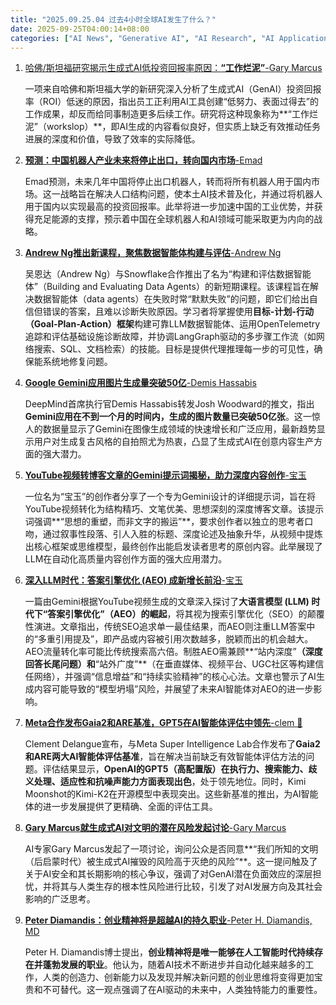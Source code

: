 ```yaml
---
title: "2025.09.25.04 过去4小时全球AI发生了什么？"
date: 2025-09-25T04:00:14+08:00
categories: ["AI News", "Generative AI", "AI Research", "AI Applications"]
---
```


1.  [哈佛/斯坦福研究揭示生成式AI低投资回报率原因：**“工作烂泥”**-Gary Marcus](https://x.com/GaryMarcus/status/1970925921965330712)

    一项来自哈佛和斯坦福大学的新研究深入分析了生成式AI（GenAI）投资回报率（ROI）低迷的原因，指出员工正利用AI工具创建“低努力、表面过得去”的工作成果，却反而给同事制造更多后续工作。研究将这种现象称为**“工作烂泥”（workslop）**，即AI生成的内容看似良好，但实质上缺乏有效推动任务进展的深度和价值，导致了效率的实际降低。

2.  [**预测：中国机器人产业未来将停止出口，转向国内市场**-Emad](https://x.com/EMostaque/status/1970922495860744700)

    Emad预测，未来几年中国将停止出口机器人，转而将所有机器人用于国内市场。这一战略旨在解决人口结构问题，使本土AI技术普及化，并通过将机器人用于国内以实现最高的投资回报率。此举将进一步加速中国的工业优势，并获得充足能源的支撑，预示着中国在全球机器人和AI领域可能采取更为内向的战略。

3.  [**Andrew Ng推出新课程，聚焦数据智能体构建与评估**-Andrew Ng](https://x.com/AndrewYNg/status/1970899944258375866)

    吴恩达（Andrew Ng）与Snowflake合作推出了名为“构建和评估数据智能体”（Building and Evaluating Data Agents）的新短期课程。该课程旨在解决数据智能体（data agents）在失败时常“默默失败”的问题，即它们给出自信但错误的答案，且难以诊断失败原因。学习者将掌握使用**目标-计划-行动（Goal-Plan-Action）框架**构建可靠LLM数据智能体、运用OpenTelemetry追踪和评估基础设施诊断故障，并协调LangGraph驱动的多步骤工作流（如网络搜索、SQL、文档检索）的技能。目标是提供代理推理每一步的可见性，确保能系统地修复问题。

4.  [**Google Gemini应用图片生成量突破50亿**-Demis Hassabis](https://x.com/demishassabis/status/1970898880771551329)

    DeepMind首席执行官Demis Hassabis转发Josh Woodward的推文，指出**Gemini应用在不到一个月的时间内，生成的图片数量已突破50亿张**。这一惊人的数据量显示了Gemini在图像生成领域的快速增长和广泛应用，最新趋势显示用户对生成复古风格的自拍照尤为热衷，凸显了生成式AI在创意内容生产方面的强大潜力。

5.  [**YouTube视频转博客文章的Gemini提示词揭秘，助力深度内容创作**-宝玉](https://x.com/dotey/status/1970897618923409845)

    一位名为“宝玉”的创作者分享了一个专为Gemini设计的详细提示词，旨在将YouTube视频转化为结构精巧、文笔优美、思想深刻的深度博客文章。该提示词强调**“思想的重塑，而非文字的搬运”**，要求创作者以独立的思考者口吻，通过叙事性段落、引人入胜的标题、深度论述及抽象升华，从视频中提炼出核心框架或思维模型，最终创作出能启发读者思考的原创内容。此举展现了LLM在自动化高质量内容创作方面的强大应用潜力。

6.  [**深入LLM时代：答案引擎优化 (AEO) 成新增长前沿**-宝玉](https://x.com/dotey/status/1970896306890494219)

    一篇由Gemini根据YouTube视频生成的文章深入探讨了**大语言模型 (LLM) 时代下“答案引擎优化”（AEO）的崛起**，将其视为搜索引擎优化（SEO）的颠覆性演进。文章指出，传统SEO追求单一最佳结果，而AEO则注重LLM答案中的“多重引用提及”，即产品或内容被引用次数越多，脱颖而出的机会越大。AEO流量转化率可能比传统搜索高六倍。制胜AEO需兼顾**“站内深度”**（深度回答长尾问题）和**“站外广度”**（在垂直媒体、视频平台、UGC社区等构建信任网络），并强调“信息增益”和“持续实验精神”的核心心法。文章也警示了AI生成内容可能导致的“模型坍塌”风险，并展望了未来AI智能体对AEO的进一步影响。

7.  [**Meta合作发布Gaia2和ARE基准，GPT5在AI智能体评估中领先**-clem 🤗](https://x.com/ClementDelangue/status/1970885829552705976)

    Clement Delangue宣布，与Meta Super Intelligence Lab合作发布了**Gaia2和ARE两大AI智能体评估基准**，旨在解决当前缺乏有效智能体评估方法的问题。评估结果显示，**OpenAI的GPT5（高配置版）在执行力、搜索能力、歧义处理、适应性和抗噪声能力方面表现出色**，处于领先地位。同时，Kimi Moonshot的Kimi-K2在开源模型中表现突出。这些新基准的推出，为AI智能体的进一步发展提供了更精确、全面的评估工具。

8.  [**Gary Marcus就生成式AI对文明的潜在风险发起讨论**-Gary Marcus](https://x.com/GaryMarcus/status/1970881960865341543)

    AI专家Gary Marcus发起了一项讨论，询问公众是否同意**“我们所知的文明（后启蒙时代）被生成式AI摧毁的风险高于灭绝的风险”**。这一提问触及了关于AI安全和其长期影响的核心争议，强调了对GenAI潜在负面效应的深层担忧，并将其与人类生存的根本性风险进行比较，引发了对AI发展方向及其社会影响的广泛思考。

9.  [**Peter Diamandis：创业精神将是超越AI的持久职业**-Peter H. Diamandis, MD](https://x.com/PeterDiamandis/status/1970919502910034196)

    Peter H. Diamandis博士提出，**创业精神将是唯一能够在人工智能时代持续存在并蓬勃发展的职业**。他认为，随着AI技术不断进步并自动化越来越多的工作，人类的创造力、创新能力以及发现并解决新问题的创业思维将变得更加宝贵和不可替代。这一观点强调了在AI驱动的未来中，人类独特能力的重要性。